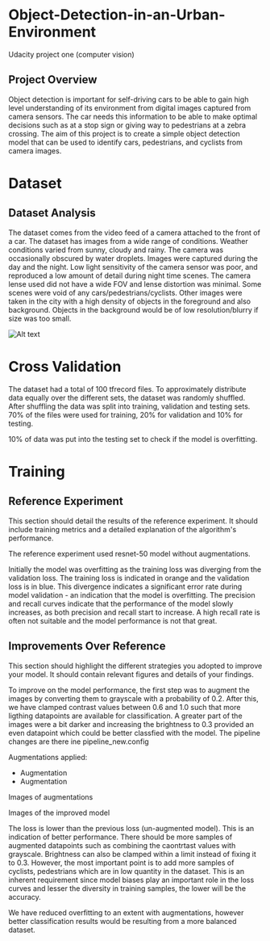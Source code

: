 # Object-Detection-in-an-Urban-Environment
Udacity project one (computer vision)

## Project Overview
Object detection is important for self-driving cars to be able to gain high level understanding of its environment from digital images captured from camera sensors. The car needs this information to be able to make optimal decisions such as at a stop sign or giving way to pedestrians at a zebra crossing. The aim of this project is to create a simple object detection model that can be used to identify cars, pedestrians, and cyclists from camera images.

# Dataset 

## Dataset Analysis
The dataset comes from the video feed of a camera attached to the front of a car. The dataset has images from a wide range of conditions. Weather conditions varied from sunny, cloudy and rainy. The camera was occasionally obscured by water droplets. Images were captured during the day and the night. Low light sensitivity of the camera sensor was poor, and reproduced a low amount of detail during night time scenes. The camera lense used did not have a wide FOV and lense distortion was minimal. Some scenes were void of any cars/pedestrians/cyclists. Other images were taken in the city with a high density of objects in the foreground and also background. Objects in the background would be of low resolution/blurry if size was too small. 

![Alt text](https://user-images.githubusercontent.com/38019946/141030902-4a5a30a8-4046-45a0-9384-ef38efc45db4.png?raw=true "Ten images extracted from dataset")

# Cross Validation 
The dataset had a total of 100 tfrecord files. To approximately distribute data equally over the different sets, the dataset was randomly shuffled. After shuffling the data was split into training, validation and testing sets. 70% of the files were used for training, 20% for validation and 10% for testing. 

10% of data was put into the testing set to check if the model is overfitting.

# Training 

## Reference Experiment
This section should detail the results of the reference experiment. It should include training metrics and a detailed explanation of the algorithm's performance. 

The reference experiment used resnet-50 model without augmentations. 

Initially the model was overfitting as the training loss was diverging from the validation loss. The training loss is indicated in orange and the validation loss is in blue. This divergence indicates a significant error rate during model validation - an indication that the model is overfitting. The precision and recall curves indicate that the performance of the model slowly increases, as both precision and recall start to increase. A high recall rate is often not suitable and the model performance is not that great.  

## Improvements Over Reference
 This section should highlight the different strategies you adopted to improve your model. It should contain relevant figures and details of your findings.
 
 To improve on the model performance, the first step was to augment the images by converting them to grayscale with a probability of 0.2. After this, we have clamped contrast values between 0.6 and 1.0 such that more ligthing datapoints are available for classification. A greater part of the images were a bit darker and increasing the brightness to 0.3 provided an even datapoint which could be better classfied with the model. The pipeline changes are there ine pipeline_new.config
 
 Augmentations applied:
 * Augmentation
 * Augmentation 

Images of augmentations

Images of the improved model

The loss is lower than the previous loss (un-augmented model). This is an indication of better performance. There should be more samples of augmented datapoints such as combining the caontrtast values with grayscale. Brightness can also be clamped within a limit instead of fixing it to 0.3. However, the most important point is to add more samples of cyclists, pedestrians which are in low quantity in the dataset. This is an inherent requirement since model biases play an important role in the loss curves and lesser the diversity in training samples, the lower will be the accuracy. 

We have reduced overfitting to an extent with augmentations, however better classification results would be resulting from a more balanced dataset. 


